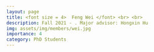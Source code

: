 ```yaml
---
layout: page
title: <font size = 4>  Feng Wei </font> <br> <br> 
description: Fall 2021 - . Major advisor: Hongxin Hu
img: assets/img/members/wei.jpg
importance: 4
category: PhD Students
---
```


